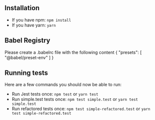 ## Installation

* If you have npm: `npm install`
* If you have yarn: `yarn`

## Babel Registry

Please create a .babelrc file with the following content
{
    "presets": [
        "@babel/preset-env"
    ]
}

## Running tests

Here are a few commands you should now be able to run:
* Run Jest tests once: `npm test` or `yarn test`
* Run simple.test tests once: `npm test simple.test` or `yarn test simple.test`
* Run refactored tests once: `npm test simple-refactored.test` or `yarn test simple-refactored.test`
